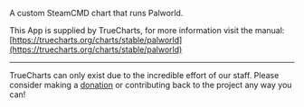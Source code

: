 A custom SteamCMD chart that runs Palworld.

This App is supplied by TrueCharts, for more information visit the manual: [https://truecharts.org/charts/stable/palworld](https://truecharts.org/charts/stable/palworld)

---

TrueCharts can only exist due to the incredible effort of our staff.
Please consider making a [donation](https://truecharts.org/sponsor) or contributing back to the project any way you can!
